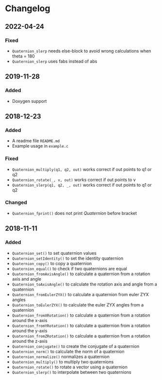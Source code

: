 # Changelog

## 2022-04-24
### Fixed
- `Quaternion_slerp` needs else-block to avoid wrong calculations when theta = 180
- `Quaternion_slerp` uses fabs instead of abs


## 2019-11-28
### Added
- Doxygen support

## 2018-12-23
### Added
- A readme file `README.md`
- Example usage in `example.c`

### Fixed
- `Quaternion_multiply(q1, q2, out)` works correct if out points to q1 or q2
- `Quaternion_rotate(_, v, out)` works correct if out points to v
- `Quaternion_slerp(q1, q2, _, out)` works correct if out points to q1 or q2

### Changed
- `Quaternion_fprint()` does not print *Quaternion* before bracket


## 2018-11-11
### Added
- `Quaternion_set()` to set quaternion values
- `Quaternion_setIdentity()` to set the identity quaternion
- `Quaternion_copy()` to copy a quaternion
- `Quaternion_equal()` to check if two quaternions are equal
- `Quaternion_fromAxisAngle()` to calculate a quaternion from a rotation axis and angle
- `Quaternion_toAxisAngle()` to calculate the rotation axis and angle from a quaternion
- `Quaternion_fromEulerZYX()` to calculate a quaternion from euler ZYX angles
- `Quaternion_toEulerZYX()` to calculate the euler ZYX angles from a quaternion
- `Quaternion_fromXRotation()` to calculate a quaternion from a rotation around the x-axis
- `Quaternion_fromYRotation()` to calculate a quaternion from a rotation around the y-axis
- `Quaternion_fromZRotation()` to calculate a quaternion from a rotation around the z-axis
- `Quaternion_conjugate()` to create the conjugate of a quaternion
- `Quaternion_norm()` to calculate the norm of a quaternion
- `Quaternion_normalize()` normalizes a quaternion
- `Quaternion_multiply()` to multiply two quaternions
- `Quaternion_rotate()` to rotate a vector using a quaternion
- `Quaternion_slerp()` to interpolate between two quaternions

